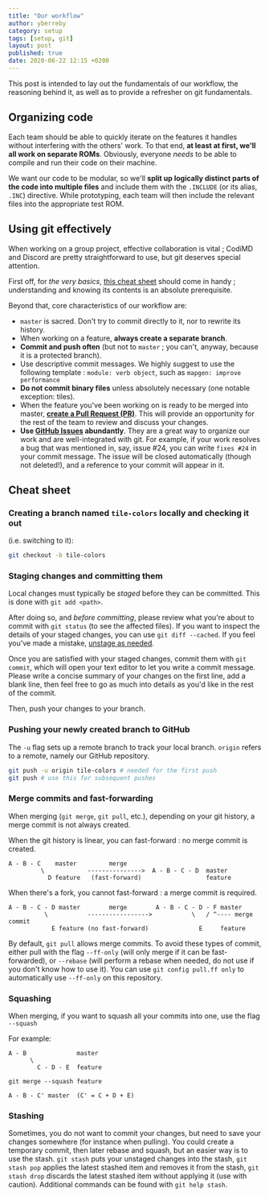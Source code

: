 ```yaml
---
title: "Our workflow"
author: yberreby
category: setup
tags: [setup, git]
layout: post
published: true
date: 2020-06-22 12:15 +0200
---
```


This post is intended to lay out the fundamentals of our workflow, the reasoning
behind it, as well as to provide a refresher on git fundamentals.


## Organizing code

Each team should be able to quickly iterate on the features it handles without
interfering with the others' work. To that end, **at least at first, we'll all
work on separate ROMs**. Obviously, everyone _needs_ to be able to compile and run
their code on their machine.

We want our code to be modular, so we'll **split up logically distinct parts of
the code into multiple files** and include them with the `.INCLUDE` (or its alias,
`.INC`) directive. While prototyping, each team will then include the relevant
files into the appropriate test ROM.


## Using git effectively

When working on a group project, effective collaboration is vital ; CodiMD and
Discord are pretty straightforward to use, but git deserves special attention.

First off, for _the very basics_, [this cheat
sheet](https://github.github.com/training-kit/downloads/github-git-cheat-sheet.pdf)
should come in handy ; understanding and knowing its contents is an absolute
prerequisite.

Beyond that, core characteristics of our workflow are:
* `master` is sacred. Don't try to commit directly to it, nor to rewrite its
  history.
* When working on a feature, **always create a separate branch**.
* **Commit and push often** (but not to `master` ; you can't, anyway, because it is
  a protected branch).
* Use descriptive commit messages. We highly suggest to use the following template : `module: verb object`, such as `mapgen: improve performance`
* **Do not commit binary files** unless absolutely necessary (one notable
  exception: tiles).
* When the feature you've been working on is ready to be merged into master, [**create a Pull
  Request (PR)**](https://github.com/PainsPerdus/gboi-kirby/compare). This will
  provide an opportunity for the rest of the team to review and discuss your
  changes.
* **Use [GitHub Issues](https://github.com/PainsPerdus/gboi-kirby/issues)
  abundantly**. They are a great way to organize our work and are
  well-integrated with git. For example, if your work resolves a bug that was
  mentioned in, say, issue #24, you can write `fixes #24` in your commit
  message. The issue will be closed automatically (though not deleted!), and a
  reference to your commit will appear in it.



## Cheat sheet


### Creating a branch named `tile-colors` locally and checking it out
(i.e. switching to it):

```bash
git checkout -b tile-colors
```


### Staging changes and committing them
Local changes must typically be _staged_ before they can be committed. This is
done with `git add <path>`.

After doing so, and _before committing_, please review what you're about to
commit with `git status` (to see the affected files). If you want to inspect the
details of your staged changes, you can use `git diff --cached`. If you feel
you've made a mistake, [unstage as
needed](https://devconnected.com/how-to-unstage-files-on-git/).

Once you are satisfied with your staged changes, commit them with `git commit`,
which will open your text editor to let you write a commit message. Please write
a concise summary of your changes on the first line, add a blank line, then feel
free to go as much into details as you'd like in the rest of the commit.

Then, push your changes to your branch.


### Pushing your newly created branch to GitHub

The `-u` flag sets up a remote branch to track your local branch.
`origin` refers to a remote, namely our GitHub repository.

```bash
git push -u origin tile-colors # needed for the first push
git push # use this for subsequent pushes
```

### Merge commits and fast-forwarding

When merging (`git merge`, `git pull`, etc.), depending on your git history, a merge commit is not always created. 

When the git history is linear, you can fast-forward : no merge commit is created.

```
A - B - C    master         merge 
         \            --------------->  A - B - C - D  master
           D feature   (fast-forward)                  feature
```

When there's a fork, you cannot fast-forward : a merge commit is required.

```
A - B - C - D master        merge        A - B - C - D - F master
          \           ----------------->           \   / ^---- merge commit
            E feature (no fast-forward)              E     feature
```

By default, `git pull` allows merge commits. To avoid these types of commit, either pull with the flag `--ff-only` (will only merge if it can be fast-forwarded), or `--rebase` (will perform a rebase when needed, do not use if you don't know how to use it). You can use `git config pull.ff only` to automatically use `--ff-only` on this repository.

### Squashing

When merging, if you want to squash all your commits into one, use the flag `--squash`

For example:

```
A - B              master
      \                     
        C - D - E  feature
```

`git merge --squash feature`

```
A - B - C' master  (C' = C + D + E)
```

### Stashing

Sometimes, you do not want to commit your changes, but need to save your changes
somewhere (for instance when pulling). You could create a temporary commit, then
later rebase and squash, but an easier way is to use the stash.
`git stash` puts your unstaged changes into the stash,
`git stash pop` applies the latest stashed item and removes it from the stash,
`git stash drop` discards the latest stashed item without applying it (use with caution).
Additional commands can be found with `git help stash`.
